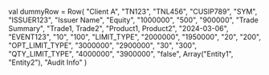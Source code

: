 val dummyRow = Row(
  "Client A", "TN123", "TNL456", "CUSIP789", "SYM", "ISSUER123", "Issuer Name",
  "Equity", "1000000", "500", "900000", "Trade Summary", "Trade1, Trade2", 
  "Product1, Product2", "2024-03-06", "EVENT123", "10", "100", "LIMIT_TYPE",
  "2000000", "1950000", "20", "200", "OPT_LIMIT_TYPE", "3000000", "2900000",
  "30", "300", "QTY_LIMIT_TYPE", "4000000", "3900000", "false",
  Array("Entity1", "Entity2"), "Audit Info"
)
